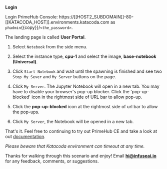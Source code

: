 
**Login**

Login PrimeHub Console: https://[[HOST2_SUBDOMAIN]]-80-[[KATACODA_HOST]].environments.katacoda.com as `phadmin`{{copy}}/`<the_password>`.

The landing page is called **User Portal**.

1. Select `Notebook` from the side menu.

2. Select the instance type, **cpu-1** and select the image, **base-notebook (Universal)**.

3. Click `Start Notebook` and wait until the spawning is finished and see two `Stop My Sever` and `My Server` buttons on the page.

4. Click `My Server`. The Jupyter Notebook will open in a new tab. You may have to disable your browser's pop-up blocker. Click the 'pop-up-blocked' icon in the rightmost side of URL bar to allow pop-up.

5. Click the **pop-up-blocked** icon at the rightmost side of url bar to allow the pop-ups.

6. Click `My Server`, the Notebook will be opened in a new tab.

That's it. Feel free to continuing to try out PrimeHub CE and take a look at out [documentation](https://docs.primehub.io/docs/getting-started-user).

*Please beware that Katacoda environment can timeout at any time.*

Thanks for walking through this scenario and enjoy! Email **hi@infuseai.io** for any feedback, comments, or suggestions.
